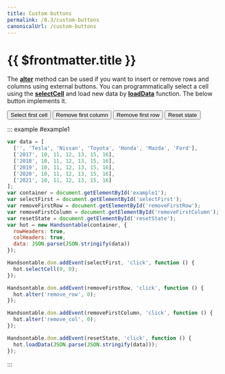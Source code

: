 ```yaml
---
title: Custom buttons
permalink: /8.3/custom-buttons
canonicalUrl: /custom-buttons
---
```


# {{ $frontmatter.title }}

The **[alter](api/core.md#alter)** method can be used if you want to insert or remove rows and columns using external buttons. You can programmatically select a cell using the **[selectCell](api/core.md#selectCell)** and load new data by **[loadData](api/core.md#loadData)** function. The below button implements it.

<p>
  <button id="selectFirst">Select first cell</button>
  <button id="removeFirstColumn">Remove first column</button>
  <button id="removeFirstRow">Remove first row</button>
  <button id="resetState">Reset state</button>
</p>

::: example #example1
```js
var data = [
  ['', 'Tesla', 'Nissan', 'Toyota', 'Honda', 'Mazda', 'Ford'],
  ['2017', 10, 11, 12, 13, 15, 16],
  ['2018', 10, 11, 12, 13, 15, 16],
  ['2019', 10, 11, 12, 13, 15, 16],
  ['2020', 10, 11, 12, 13, 15, 16],
  ['2021', 10, 11, 12, 13, 15, 16]
];
var container = document.getElementById('example1');
var selectFirst = document.getElementById('selectFirst');
var removeFirstRow = document.getElementById('removeFirstRow');
var removeFirstColumn = document.getElementById('removeFirstColumn');
var resetState = document.getElementById('resetState');
var hot = new Handsontable(container, {
  rowHeaders: true,
  colHeaders: true,
  data: JSON.parse(JSON.stringify(data))
});

Handsontable.dom.addEvent(selectFirst, 'click', function () {
  hot.selectCell(0, 0);
});

Handsontable.dom.addEvent(removeFirstRow, 'click', function () {
  hot.alter('remove_row', 0);
});

Handsontable.dom.addEvent(removeFirstColumn, 'click', function () {
  hot.alter('remove_col', 0);
});

Handsontable.dom.addEvent(resetState, 'click', function () {
  hot.loadData(JSON.parse(JSON.stringify(data)));
});
```
:::
